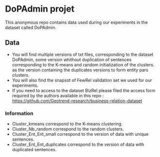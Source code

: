 # DoPAdmin projet
This anonymous repo contains data used during our experiments in the dataset called DoPAdmin.

## Data 
- You will find multiple versions of txt files, corresponding to the dataset DoPAdmin, some version whithout duplication of sentences corresponding to the K-means and random initialization of the clusters. as the version containing the duplicates versions to form entity pars clusters. 
- You will also find the snapsot of FewRel validation set we used for our experiments. 
- If you need to access to the dataset BizRel please filed the access form required by the authors available in this repo : https://github.com/Geotrend-research/business-relation-dataset


### Information
- Cluster_kmeans correspond to the K-means clustering.
- Cluster_Nb_random correspond to the random clusters.
- Cluster_Ent_Ent_small correspond to the version of data with unique sentences. 
- Cluster_Ent_Ent_duplicates correspond to the version of data with duplicated sentences. 
